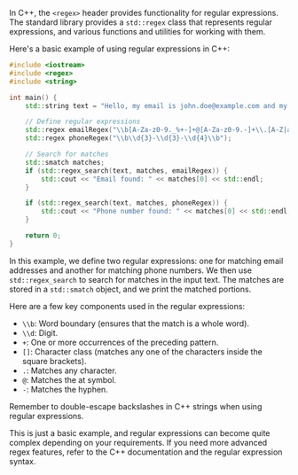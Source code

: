 In C++, the `<regex>` header provides functionality for regular expressions. The standard library provides a `std::regex` class that represents regular expressions, and various functions and utilities for working with them.

Here's a basic example of using regular expressions in C++:

```cpp
#include <iostream>
#include <regex>
#include <string>

int main() {
    std::string text = "Hello, my email is john.doe@example.com and my phone number is 123-456-7890.";

    // Define regular expressions
    std::regex emailRegex("\\b[A-Za-z0-9._%+-]+@[A-Za-z0-9.-]+\\.[A-Z|a-z]{2,}\\b");
    std::regex phoneRegex("\\b\\d{3}-\\d{3}-\\d{4}\\b");

    // Search for matches
    std::smatch matches;
    if (std::regex_search(text, matches, emailRegex)) {
        std::cout << "Email found: " << matches[0] << std::endl;
    }

    if (std::regex_search(text, matches, phoneRegex)) {
        std::cout << "Phone number found: " << matches[0] << std::endl;
    }

    return 0;
}
```

In this example, we define two regular expressions: one for matching email addresses and another for matching phone numbers. We then use `std::regex_search` to search for matches in the input text. The matches are stored in a `std::smatch` object, and we print the matched portions.

Here are a few key components used in the regular expressions:

- `\\b`: Word boundary (ensures that the match is a whole word).
- `\\d`: Digit.
- `+`: One or more occurrences of the preceding pattern.
- `[]`: Character class (matches any one of the characters inside the square brackets).
- `.`: Matches any character.
- `@`: Matches the at symbol.
- `-`: Matches the hyphen.

Remember to double-escape backslashes in C++ strings when using regular expressions.

This is just a basic example, and regular expressions can become quite complex depending on your requirements. If you need more advanced regex features, refer to the C++ documentation and the regular expression syntax.